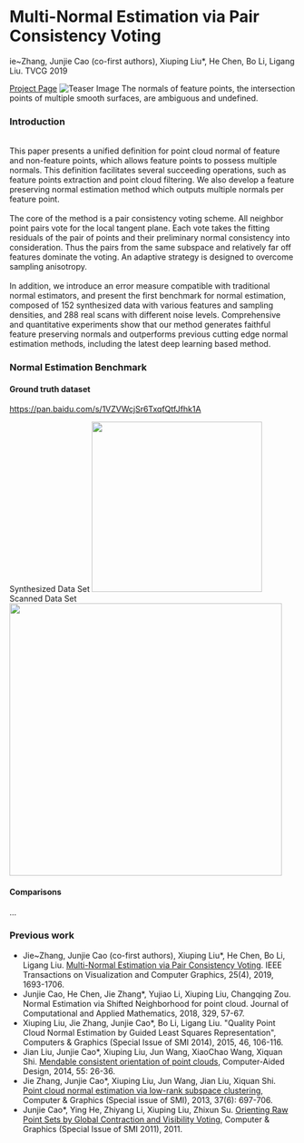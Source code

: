 # Multi-Normal Estimation via Pair Consistency Voting
ie~Zhang, Junjie Cao (co-first authors), Xiuping Liu*, He Chen, Bo Li, Ligang Liu. 
TVCG 2019

[Project Page](https://ankachan.github.io/NormalEstimationBenchmarkPage/)
![Teaser Image](http://jjcao.github.io/images/MultiNormal.png)
The normals of feature points, the intersection points of multiple smooth surfaces, are ambiguous and undefined.

### Introduction
<br>
This paper presents a unified definition for point cloud normal of feature and non-feature points, which allows
feature points to possess multiple normals.
This definition facilitates several succeeding operations, such as feature points extraction and point cloud filtering.
We also develop a feature preserving normal estimation method which outputs multiple normals per feature point.
<br />
<br />
The core of the method is a pair consistency voting scheme. All neighbor point pairs vote for the local tangent 
plane. Each vote takes the fitting residuals of the pair of points and their preliminary normal consistency into 
consideration. Thus the pairs from the same subspace and relatively far off features dominate the voting. An adaptive 
strategy is designed to overcome sampling anisotropy.
<br />
<br />
In addition, we introduce an error measure compatible with traditional normal estimators, and present the 
first benchmark for normal estimation, composed of 152 synthesized data with various features and sampling 
densities, and 288 real scans with different noise levels. Comprehensive and quantitative experiments show 
that our method generates faithful feature preserving normals and outperforms previous cutting edge normal 
estimation methods, including the latest deep learning based method.

### Normal Estimation Benchmark
#### Ground truth dataset
https://pan.baidu.com/s/1VZVWcjSr6TxqfQtfJfhk1A

Synthesized Data Set
<img src = "http://jjcao.github.io/images/ModelsSynthesis.jpg" height="300px"></img>
Scanned Data Set
<img src = "http://jjcao.github.io/images/ModelsRealscan.jpg" height="480px"></img>
#### Comparisons
...

### Previous work
- Jie~Zhang, Junjie Cao (co-first authors), Xiuping Liu*, He Chen, Bo Li, Ligang Liu. [Multi-Normal Estimation via Pair Consistency Voting](Multi-Normal_2019.pdf). IEEE Transactions on Visualization and Computer Graphics, 25(4), 2019, 1693-1706. 
- Junjie Cao, He Chen, Jie Zhang*, Yujiao Li, Xiuping Liu, Changqing Zou. Normal Estimation via Shifted Neighborhood for point cloud. Journal of Computational and Applied Mathematics, 2018, 329, 57-67.
- Xiuping Liu, Jie Zhang, Junjie Cao*, Bo Li, Ligang Liu. "Quality Point Cloud Normal Estimation by Guided Least Squares Representation", Computers & Graphics (Special Issue of SMI 2014), 2015, 46, 106-116.
- Jian Liu, Junjie Cao*, Xiuping Liu, Jun Wang, XiaoChao Wang, Xiquan Shi. [Mendable consistent orientation of point clouds](https://github.com/jjcao/jjcao-orientation), Computer-Aided Design, 2014, 55: 26-36.
- Jie Zhang, Junjie Cao*, Xiuping Liu, Jun Wang, Jian Liu, Xiquan Shi. [Point cloud normal estimation via low-rank subspace clustering](https://github.com/jjcao/sf-pcd2013), Computer & Graphics (Special issue of SMI), 2013, 37(6): 697-706.
- Junjie Cao*, Ying He, Zhiyang Li, Xiuping Liu, Zhixun Su. [Orienting Raw Point Sets by Global Contraction and Visibility Voting](https://github.com/jjcao/orientation1), Computer & Graphics (Special Issue of SMI 2011), 2011.